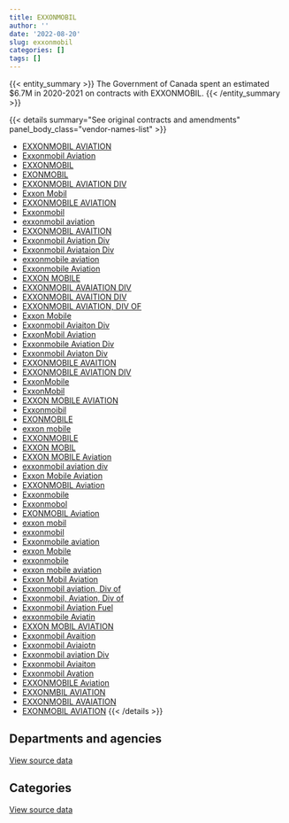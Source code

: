 ```yaml
---
title: EXXONMOBIL
author: ''
date: '2022-08-20'
slug: exxonmobil
categories: []
tags: []
---
```


<script src="/rmarkdown-libs/htmlwidgets/htmlwidgets.js"></script>
<link href="/rmarkdown-libs/datatables-css/datatables-crosstalk.css" rel="stylesheet" />
<script src="/rmarkdown-libs/datatables-binding/datatables.js"></script>
<script src="/rmarkdown-libs/jquery/jquery-3.6.0.min.js"></script>
<link href="/rmarkdown-libs/dt-core-bootstrap/css/dataTables.bootstrap.min.css" rel="stylesheet" />
<link href="/rmarkdown-libs/dt-core-bootstrap/css/dataTables.bootstrap.extra.css" rel="stylesheet" />
<script src="/rmarkdown-libs/dt-core-bootstrap/js/jquery.dataTables.min.js"></script>
<script src="/rmarkdown-libs/dt-core-bootstrap/js/dataTables.bootstrap.min.js"></script>
<link href="/rmarkdown-libs/crosstalk/css/crosstalk.min.css" rel="stylesheet" />
<script src="/rmarkdown-libs/crosstalk/js/crosstalk.min.js"></script>
<script src="/rmarkdown-libs/htmlwidgets/htmlwidgets.js"></script>
<link href="/rmarkdown-libs/datatables-css/datatables-crosstalk.css" rel="stylesheet" />
<script src="/rmarkdown-libs/datatables-binding/datatables.js"></script>
<script src="/rmarkdown-libs/jquery/jquery-3.6.0.min.js"></script>
<link href="/rmarkdown-libs/dt-core-bootstrap/css/dataTables.bootstrap.min.css" rel="stylesheet" />
<link href="/rmarkdown-libs/dt-core-bootstrap/css/dataTables.bootstrap.extra.css" rel="stylesheet" />
<script src="/rmarkdown-libs/dt-core-bootstrap/js/jquery.dataTables.min.js"></script>
<script src="/rmarkdown-libs/dt-core-bootstrap/js/dataTables.bootstrap.min.js"></script>
<link href="/rmarkdown-libs/crosstalk/css/crosstalk.min.css" rel="stylesheet" />
<script src="/rmarkdown-libs/crosstalk/js/crosstalk.min.js"></script>

{{< entity_summary >}}
The Government of Canada spent an estimated \$6.7M in 2020-2021 on contracts with EXXONMOBIL.
{{< /entity_summary >}}

{{< details summary="See original contracts and amendments" panel_body_class="vendor-names-list" >}}
- [EXXONMOBIL AVIATION](https://search.open.canada.ca/en/ct/?sort=contract_value_f%20desc&page=1&search_text=%22EXXONMOBIL%20AVIATION%22)
- [Exxonmobil Aviation](https://search.open.canada.ca/en/ct/?sort=contract_value_f%20desc&page=1&search_text=%22Exxonmobil%20Aviation%22)
- [EXXONMOBIL](https://search.open.canada.ca/en/ct/?sort=contract_value_f%20desc&page=1&search_text=%22EXXONMOBIL%22)
- [EXONMOBIL](https://search.open.canada.ca/en/ct/?sort=contract_value_f%20desc&page=1&search_text=%22EXONMOBIL%22)
- [EXXONMOBIL AVIATION DIV](https://search.open.canada.ca/en/ct/?sort=contract_value_f%20desc&page=1&search_text=%22EXXONMOBIL%20AVIATION%20DIV%22)
- [Exxon Mobil](https://search.open.canada.ca/en/ct/?sort=contract_value_f%20desc&page=1&search_text=%22Exxon%20Mobil%22)
- [EXXONMOBILE AVIATION](https://search.open.canada.ca/en/ct/?sort=contract_value_f%20desc&page=1&search_text=%22EXXONMOBILE%20AVIATION%22)
- [Exxonmobil](https://search.open.canada.ca/en/ct/?sort=contract_value_f%20desc&page=1&search_text=%22Exxonmobil%22)
- [exxonmobil aviation](https://search.open.canada.ca/en/ct/?sort=contract_value_f%20desc&page=1&search_text=%22exxonmobil%20aviation%22)
- [EXXONMOBIL AVAITION](https://search.open.canada.ca/en/ct/?sort=contract_value_f%20desc&page=1&search_text=%22EXXONMOBIL%20AVAITION%22)
- [Exxonmobil Aviation Div](https://search.open.canada.ca/en/ct/?sort=contract_value_f%20desc&page=1&search_text=%22Exxonmobil%20Aviation%20Div%22)
- [Exxonmobil Aviataion Div](https://search.open.canada.ca/en/ct/?sort=contract_value_f%20desc&page=1&search_text=%22Exxonmobil%20Aviataion%20Div%22)
- [exxonmobile aviation](https://search.open.canada.ca/en/ct/?sort=contract_value_f%20desc&page=1&search_text=%22exxonmobile%20aviation%22)
- [Exxonmobile Aviation](https://search.open.canada.ca/en/ct/?sort=contract_value_f%20desc&page=1&search_text=%22Exxonmobile%20Aviation%22)
- [EXXON MOBILE](https://search.open.canada.ca/en/ct/?sort=contract_value_f%20desc&page=1&search_text=%22EXXON%20MOBILE%22)
- [EXXONMOBIL AVAIATION DIV](https://search.open.canada.ca/en/ct/?sort=contract_value_f%20desc&page=1&search_text=%22EXXONMOBIL%20AVAIATION%20DIV%22)
- [EXXONMOBIL AVAITION DIV](https://search.open.canada.ca/en/ct/?sort=contract_value_f%20desc&page=1&search_text=%22EXXONMOBIL%20AVAITION%20DIV%22)
- [EXXONMOBIL AVIATION, DIV OF](https://search.open.canada.ca/en/ct/?sort=contract_value_f%20desc&page=1&search_text=%22EXXONMOBIL%20AVIATION%2c%20DIV%20OF%22)
- [Exxon Mobile](https://search.open.canada.ca/en/ct/?sort=contract_value_f%20desc&page=1&search_text=%22Exxon%20Mobile%22)
- [Exxonmobil Aviaiton Div](https://search.open.canada.ca/en/ct/?sort=contract_value_f%20desc&page=1&search_text=%22Exxonmobil%20Aviaiton%20Div%22)
- [ExxonMobil Aviation](https://search.open.canada.ca/en/ct/?sort=contract_value_f%20desc&page=1&search_text=%22ExxonMobil%20Aviation%22)
- [Exxonmobile Aviation Div](https://search.open.canada.ca/en/ct/?sort=contract_value_f%20desc&page=1&search_text=%22Exxonmobile%20Aviation%20Div%22)
- [Exxonmobil Aviaton Div](https://search.open.canada.ca/en/ct/?sort=contract_value_f%20desc&page=1&search_text=%22Exxonmobil%20Aviaton%20Div%22)
- [EXXONMOBILE AVAITION](https://search.open.canada.ca/en/ct/?sort=contract_value_f%20desc&page=1&search_text=%22EXXONMOBILE%20AVAITION%22)
- [EXXONMOBILE AVIATION DIV](https://search.open.canada.ca/en/ct/?sort=contract_value_f%20desc&page=1&search_text=%22EXXONMOBILE%20AVIATION%20DIV%22)
- [ExxonMobile](https://search.open.canada.ca/en/ct/?sort=contract_value_f%20desc&page=1&search_text=%22ExxonMobile%22)
- [ExxonMobil](https://search.open.canada.ca/en/ct/?sort=contract_value_f%20desc&page=1&search_text=%22ExxonMobil%22)
- [EXXON MOBILE AVIATION](https://search.open.canada.ca/en/ct/?sort=contract_value_f%20desc&page=1&search_text=%22EXXON%20MOBILE%20AVIATION%22)
- [Exxonmoibil](https://search.open.canada.ca/en/ct/?sort=contract_value_f%20desc&page=1&search_text=%22Exxonmoibil%22)
- [EXONMOBILE](https://search.open.canada.ca/en/ct/?sort=contract_value_f%20desc&page=1&search_text=%22EXONMOBILE%22)
- [exxon mobile](https://search.open.canada.ca/en/ct/?sort=contract_value_f%20desc&page=1&search_text=%22exxon%20mobile%22)
- [EXXONMOBILE](https://search.open.canada.ca/en/ct/?sort=contract_value_f%20desc&page=1&search_text=%22EXXONMOBILE%22)
- [EXXON MOBIL](https://search.open.canada.ca/en/ct/?sort=contract_value_f%20desc&page=1&search_text=%22EXXON%20MOBIL%22)
- [EXXON MOBILE Aviation](https://search.open.canada.ca/en/ct/?sort=contract_value_f%20desc&page=1&search_text=%22EXXON%20MOBILE%20Aviation%22)
- [exxonmobil aviation div](https://search.open.canada.ca/en/ct/?sort=contract_value_f%20desc&page=1&search_text=%22exxonmobil%20aviation%20div%22)
- [Exxon Mobile Aviation](https://search.open.canada.ca/en/ct/?sort=contract_value_f%20desc&page=1&search_text=%22Exxon%20Mobile%20Aviation%22)
- [EXXONMOBIL Aviation](https://search.open.canada.ca/en/ct/?sort=contract_value_f%20desc&page=1&search_text=%22EXXONMOBIL%20Aviation%22)
- [Exxonmobile](https://search.open.canada.ca/en/ct/?sort=contract_value_f%20desc&page=1&search_text=%22Exxonmobile%22)
- [Exxonmobol](https://search.open.canada.ca/en/ct/?sort=contract_value_f%20desc&page=1&search_text=%22Exxonmobol%22)
- [EXONMOBIL Aviation](https://search.open.canada.ca/en/ct/?sort=contract_value_f%20desc&page=1&search_text=%22EXONMOBIL%20Aviation%22)
- [exxon mobil](https://search.open.canada.ca/en/ct/?sort=contract_value_f%20desc&page=1&search_text=%22exxon%20mobil%22)
- [exxonmobil](https://search.open.canada.ca/en/ct/?sort=contract_value_f%20desc&page=1&search_text=%22exxonmobil%22)
- [Exxonmobile aviation](https://search.open.canada.ca/en/ct/?sort=contract_value_f%20desc&page=1&search_text=%22Exxonmobile%20aviation%22)
- [exxon Mobile](https://search.open.canada.ca/en/ct/?sort=contract_value_f%20desc&page=1&search_text=%22exxon%20Mobile%22)
- [exxonmobile](https://search.open.canada.ca/en/ct/?sort=contract_value_f%20desc&page=1&search_text=%22exxonmobile%22)
- [exxon mobile aviation](https://search.open.canada.ca/en/ct/?sort=contract_value_f%20desc&page=1&search_text=%22exxon%20mobile%20aviation%22)
- [Exxon Mobil Aviation](https://search.open.canada.ca/en/ct/?sort=contract_value_f%20desc&page=1&search_text=%22Exxon%20Mobil%20Aviation%22)
- [Exxonmobil aviation, Div of](https://search.open.canada.ca/en/ct/?sort=contract_value_f%20desc&page=1&search_text=%22Exxonmobil%20aviation%2c%20Div%20of%22)
- [Exxonmobil, Aviation, Div of](https://search.open.canada.ca/en/ct/?sort=contract_value_f%20desc&page=1&search_text=%22Exxonmobil%2c%20Aviation%2c%20Div%20of%22)
- [Exxonmobil Aviation Fuel](https://search.open.canada.ca/en/ct/?sort=contract_value_f%20desc&page=1&search_text=%22Exxonmobil%20Aviation%20Fuel%22)
- [exxonmobile Aviatin](https://search.open.canada.ca/en/ct/?sort=contract_value_f%20desc&page=1&search_text=%22exxonmobile%20Aviatin%22)
- [EXXON MOBIL AVIATION](https://search.open.canada.ca/en/ct/?sort=contract_value_f%20desc&page=1&search_text=%22EXXON%20MOBIL%20AVIATION%22)
- [Exxonmobil Avaition](https://search.open.canada.ca/en/ct/?sort=contract_value_f%20desc&page=1&search_text=%22Exxonmobil%20Avaition%22)
- [Exxonmobil Aviaiotn](https://search.open.canada.ca/en/ct/?sort=contract_value_f%20desc&page=1&search_text=%22Exxonmobil%20Aviaiotn%22)
- [Exxonmobil aviation Div](https://search.open.canada.ca/en/ct/?sort=contract_value_f%20desc&page=1&search_text=%22Exxonmobil%20aviation%20Div%22)
- [Exxonmobil Aviaiton](https://search.open.canada.ca/en/ct/?sort=contract_value_f%20desc&page=1&search_text=%22Exxonmobil%20Aviaiton%22)
- [Exxonmobil Avation](https://search.open.canada.ca/en/ct/?sort=contract_value_f%20desc&page=1&search_text=%22Exxonmobil%20Avation%22)
- [EXXONMOBILE Aviation](https://search.open.canada.ca/en/ct/?sort=contract_value_f%20desc&page=1&search_text=%22EXXONMOBILE%20Aviation%22)
- [EXXONMBIL AVIATION](https://search.open.canada.ca/en/ct/?sort=contract_value_f%20desc&page=1&search_text=%22EXXONMBIL%20AVIATION%22)
- [EXXONMOBIL AVAIATION](https://search.open.canada.ca/en/ct/?sort=contract_value_f%20desc&page=1&search_text=%22EXXONMOBIL%20AVAIATION%22)
- [EXONMOBIL AVIATION](https://search.open.canada.ca/en/ct/?sort=contract_value_f%20desc&page=1&search_text=%22EXONMOBIL%20AVIATION%22)
{{< /details >}}

## Departments and agencies

<div id="htmlwidget-1" style="width:100%;height:auto;" class="datatables html-widget"></div>
<script type="application/json" data-for="htmlwidget-1">{"x":{"style":"bootstrap","filter":"none","vertical":false,"data":[["<a href=\"/departments/dnd-mdn/\">National Defence<\/a>"],[4629896.33],[4948590.75],[7532376.15],[6718706.95]],"container":"<table class=\"table table-striped table-hover row-border order-column display\">\n  <thead>\n    <tr>\n      <th>Department<\/th>\n      <th>2017-2018<\/th>\n      <th>2018-2019<\/th>\n      <th>2019-2020<\/th>\n      <th>2020-2021<\/th>\n    <\/tr>\n  <\/thead>\n<\/table>","options":{"order":[[4,"desc"]],"pageLength":10,"autoWidth":true,"columnDefs":[{"targets":1,"render":"function(data, type, row, meta) {\n    return type !== 'display' ? data : DTWidget.formatCurrency(data, \"$\", 2, 3, \",\", \".\", true, null);\n  }"},{"targets":2,"render":"function(data, type, row, meta) {\n    return type !== 'display' ? data : DTWidget.formatCurrency(data, \"$\", 2, 3, \",\", \".\", true, null);\n  }"},{"targets":3,"render":"function(data, type, row, meta) {\n    return type !== 'display' ? data : DTWidget.formatCurrency(data, \"$\", 2, 3, \",\", \".\", true, null);\n  }"},{"targets":4,"render":"function(data, type, row, meta) {\n    return type !== 'display' ? data : DTWidget.formatCurrency(data, \"$\", 2, 3, \",\", \".\", true, null);\n  }"},{"width":"16%","targets":[1,2,3,4]},{"className":"dt-right","targets":[1,2,3,4]}],"orderClasses":false}},"evals":["options.columnDefs.0.render","options.columnDefs.1.render","options.columnDefs.2.render","options.columnDefs.3.render"],"jsHooks":[]}</script>
<p class="text-right">
<a href="https://github.com/GoC-Spending/contracts-data/tree/main/data/out/vendors/exxonmobil/summary_by_fiscal_year_by_department.csv" class="source-data-link btn btn-link">View source data</a>
</p>

## Categories

<div id="htmlwidget-2" style="width:100%;height:auto;" class="datatables html-widget"></div>
<script type="application/json" data-for="htmlwidget-2">{"x":{"style":"bootstrap","filter":"none","vertical":false,"data":[["<a href=\"/categories/11_defence/\">Defence<\/a>","<a href=\"/categories/6_industrial_products_and_services/\">Industrial products and services<\/a>"],[4601110.52,28785.81],[4948590.75,null],[7532376.15,null],[6718706.95,null]],"container":"<table class=\"table table-striped table-hover row-border order-column display\">\n  <thead>\n    <tr>\n      <th>Category<\/th>\n      <th>2017-2018<\/th>\n      <th>2018-2019<\/th>\n      <th>2019-2020<\/th>\n      <th>2020-2021<\/th>\n    <\/tr>\n  <\/thead>\n<\/table>","options":{"order":[[4,"desc"]],"dom":"t","pageLength":30,"autoWidth":true,"columnDefs":[{"targets":1,"render":"function(data, type, row, meta) {\n    return type !== 'display' ? data : DTWidget.formatCurrency(data, \"$\", 2, 3, \",\", \".\", true, null);\n  }"},{"targets":2,"render":"function(data, type, row, meta) {\n    return type !== 'display' ? data : DTWidget.formatCurrency(data, \"$\", 2, 3, \",\", \".\", true, null);\n  }"},{"targets":3,"render":"function(data, type, row, meta) {\n    return type !== 'display' ? data : DTWidget.formatCurrency(data, \"$\", 2, 3, \",\", \".\", true, null);\n  }"},{"targets":4,"render":"function(data, type, row, meta) {\n    return type !== 'display' ? data : DTWidget.formatCurrency(data, \"$\", 2, 3, \",\", \".\", true, null);\n  }"},{"width":"16%","targets":[1,2,3,4]},{"className":"dt-right","targets":[1,2,3,4]}],"orderClasses":false,"lengthMenu":[10,25,30,50,100]}},"evals":["options.columnDefs.0.render","options.columnDefs.1.render","options.columnDefs.2.render","options.columnDefs.3.render"],"jsHooks":[]}</script>
<p class="text-right">
<a href="https://github.com/GoC-Spending/contracts-data/tree/main/data/out/vendors/exxonmobil/summary_by_fiscal_year_by_category.csv" class="source-data-link btn btn-link">View source data</a>
</p>
